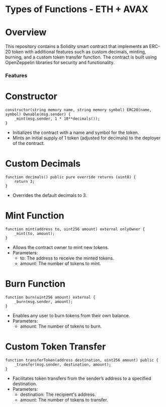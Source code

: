 #    Types of Functions - ETH + AVAX
# Overview
This repository contains a Solidity smart contract that implements an ERC-20 token with additional features such as custom decimals, minting, burning, and a custom token transfer function. The contract is built using OpenZeppelin libraries for security and functionality.

###  Features

#    Constructor
```
constructor(string memory name, string memory symbol) ERC20(name, symbol) Ownable(msg.sender) {
    _mint(msg.sender, 1 * 10**decimals());
}
```

+ Initializes the contract with a name and symbol for the token.
+ Mints an initial supply of 1 token (adjusted for decimals) to the deployer of the contract.
    
#    Custom Decimals

```
function decimals() public pure override returns (uint8) {
    return 3;
}
```
+ Overrides the default decimals to 3.

#    Mint Function
```
function mint(address to, uint256 amount) external onlyOwner {
    _mint(to, amount);
}
```
+ Allows the contract owner to mint new tokens.
+ Parameters:
    + to: The address to receive the minted tokens.
    + amount: The number of tokens to mint.
      
#    Burn Function

```
function burn(uint256 amount) external {
    _burn(msg.sender, amount);
}
```

+ Enables any user to burn tokens from their own balance.
+ Parameters:
    + amount: The number of tokens to burn.
  
#    Custom Token Transfer

```
function transferToken(address destination, uint256 amount) public {
    _transfer(msg.sender, destination, amount);
}
```

+ Facilitates token transfers from the sender’s address to a specified destination.
+ Parameters:
    + destination: The recipient's address.
    + amount: The number of tokens to transfer.
